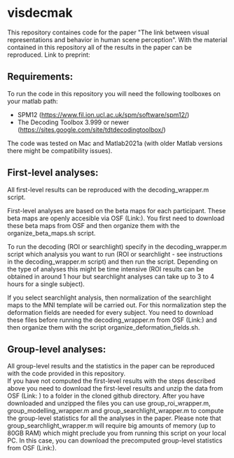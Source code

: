 # visdecmak
This repository containes code for the paper "The link between visual representations and behavior in human scene perception". With the material contained in this repository all of the results in the paper can be reproduced. Link to preprint: 

## Requirements: 

To run the code in this repository you will need the following toolboxes on your matlab path: 

- SPM12 (https://www.fil.ion.ucl.ac.uk/spm/software/spm12/)
- The Decoding Toolbox 3.999 or newer (https://sites.google.com/site/tdtdecodingtoolbox/) 

The code was tested on Mac and Matlab2021a (with older Matlab versions there might be compatibility issues). 

## First-level analyses:

All first-level results can be reproduced with the decoding_wrapper.m script. 

First-level analyses are based on the beta maps for each participant. These beta maps are openly accesible via OSF (Link:). You first need to download these beta maps from OSF and then organize them with the organize_beta_maps.sh script. 

To run the decoding (ROI or searchlight) specify in the decoding_wrapper.m script which analysis you want to run (ROI or searchlight - see instructions in the decoding_wrapper.m script) and then run the script.
Depending on the type of analyses this might be time intensive (ROI results can be obtained in around 1 hour but searchlight analyses can take up to 3 to 4 hours for a single subject). 

If you select searchlight analysis, then normalization of the searchlight maps to the MNI template will be carried out. For this normalization step the deformation fields are needed for every subject. 
You need to download these files before running the decoding_wrapper.m from OSF (Link:) and then organize them with the script organize_deformation_fields.sh. 

## Group-level analyses: 

All group-level results and the statistics in the paper can be reproduced with the code provided in this repository.  
If you have not computed the first-level results with the steps described above you need to download the first-level results and unzip the data from OSF (Link: ) to a folder in the cloned github directory.
After you have downloaded and unzipped the files you can use group_roi_wrapper.m, group_modelling_wrapper.m and group_searchlight_wrapper.m to compute the group-level statistics for all the analyses in the paper. 
Please note that group_searchlight_wrapper.m will require big amounts of memory (up to 80GB RAM) which might preclude you from running this script on your local PC. 
In this case, you can download the precomputed group-level statistics from OSF (Link:). 